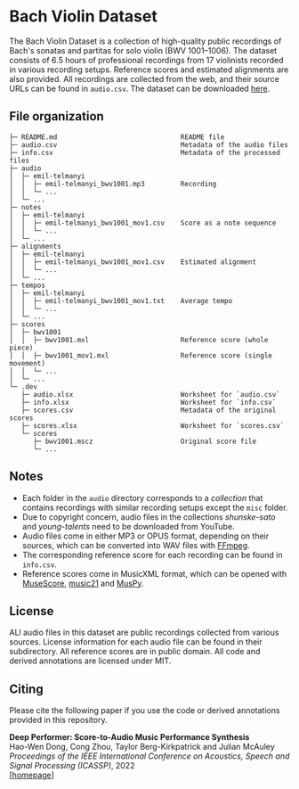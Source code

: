# Bach Violin Dataset

The Bach Violin Dataset is a collection of high-quality public recordings of Bach's sonatas and partitas for solo violin (BWV 1001–1006). The dataset consists of 6.5 hours of professional recordings from 17 violinists recorded in various recording setups. Reference scores and estimated alignments are also provided. All recordings are collected from the web, and their source URLs can be found in `audio.csv`. The dataset can be downloaded [here](https://github.com/salu133445/bach-violin/releases).

## File organization

```text
├─ README.md                               README file
├─ audio.csv                               Metadata of the audio files
├─ info.csv                                Metadata of the processed files
├─ audio
│  ├─ emil-telmanyi
│  │  ├─ emil-telmanyi_bwv1001.mp3         Recording
│  │  └─ ...
│  └─ ...
├─ notes
│  ├─ emil-telmanyi
│  │  ├─ emil-telmanyi_bwv1001_mov1.csv    Score as a note sequence
│  │  └─ ...
│  └─ ...
├─ alignments
│  ├─ emil-telmanyi
│  │  ├─ emil-telmanyi_bwv1001_mov1.csv    Estimated alignment
│  │  └─ ...
│  └─ ...
├─ tempos
│  ├─ emil-telmanyi
│  │  ├─ emil-telmanyi_bwv1001_mov1.txt    Average tempo
│  │  └─ ...
│  └─ ...
├─ scores
│  ├─ bwv1001
│  │  ├─ bwv1001.mxl                       Reference score (whole piece)
│  │  ├─ bwv1001_mov1.mxl                  Reference score (single movement)
│  │  └─ ...
│  └─ ...
└─ .dev
   ├─ audio.xlsx                           Worksheet for `audio.csv`
   ├─ info.xlsx                            Worksheet for `info.csv`
   ├─ scores.csv                           Metadata of the original scores
   ├─ scores.xlsx                          Worksheet for `scores.csv`
   └─ scores
      ├─ bwv1001.mscz                      Original score file
      └─ ...
```

## Notes

- Each folder in the `audio` directory corresponds to a _collection_ that contains recordings with similar recording setups except the `misc` folder.
- Due to copyright concern, audio files in the collections _shunske-sato_ and _young-talents_ need to be downloaded from YouTube.
- Audio files come in either MP3 or OPUS format, depending on their sources, which can be converted into WAV files with [FFmpeg](http://ffmpeg.org/).
- The corresponding reference score for each recording can be found in `info.csv`.
- Reference scores come in MusicXML format, which can be opened with [MuseScore](https://musescore.org/), [music21](https://web.mit.edu/music21/) and [MusPy](https://salu133445.github.io/muspy/).

## License

ALl audio files in this dataset are public recordings collected from various sources. License information for each audio file can be found in their subdirectory. All reference scores are in public domain. All code and derived annotations are licensed under MIT.

## Citing

Please cite the following paper if you use the code or derived annotations provided in this repository.

__Deep Performer: Score-to-Audio Music Performance Synthesis__<br>
Hao-Wen Dong, Cong Zhou, Taylor Berg-Kirkpatrick and Julian McAuley<br>
_Proceedings of the IEEE International Conference on Acoustics, Speech and Signal Processing (ICASSP)_, 2022<br>
[[homepage](https://github.com/salu133445/deepperformer)]
